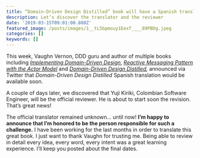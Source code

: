 ```yaml
---
title: “Domain-Driven Design Distilled” book will have a Spanish translation
description: Let’s discover the translator and the reviewer
date: '2019-03-15T09:01:00.808Z'
featured_image: /posts/images/1__tL5bpmouy1Eexf____89PBDg.jpeg
categories: []
keywords: []
---
```


This week, Vaughn Vernon, DDD guru and author of multiple books including [_Implementing Domain-Driven Design_](https://www.amazon.com/Implementing-Domain-Driven-Design-Vaughn-Vernon/dp/0321834577), [_Reactive Messaging Pattern with the Actor Model_](https://www.amazon.com/Reactive-Messaging-Patterns-Actor-Model/dp/0133846830/) and [_Domain-Driven Design Distilled_](https://www.amazon.com/Domain-Driven-Design-Distilled-Vaughn-Vernon/dp/0134434420)_,_ announced via Twitter that _Domain-Driven Design Distilled_ Spanish translation would be available soon.

A couple of days later, we discovered that Yuji Kiriki, Colombian Software Engineer, will be the official reviewer. He is about to start soon the revision. That’s great news!

The official translator remained unknown… until now! **I’m happy to announce that I’m honored to be the person responsible for such a challenge.** I have been working for the last months in order to translate this great book. I just want to thank Vaughn for trusting me. Being able to review in detail every idea, every word, every intent was a great learning experience. I’ll keep you posted about the final dates.
